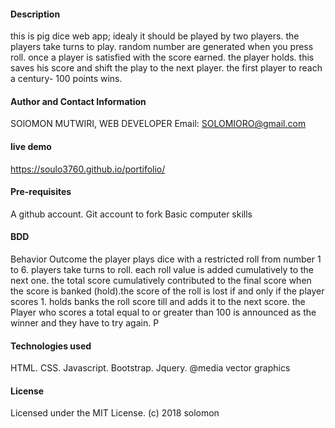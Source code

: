 ####  Description
this is  pig dice web app; idealy it should be played by two players.
the players take turns to play.
random number are generated when you press roll. once a player is satisfied with the score earned. the player holds. this saves his score and shift the play to the next player. the first player to reach a century- 100 points wins.
#### Author and Contact Information
SOlOMON MUTWIRI, WEB DEVELOPER
 Email: SOLOMIORO@gmail.com


#### live demo
https://soulo3760.github.io/portifolio/

#### Pre-requisites
A github account.
Git account to fork
Basic computer skills
#### BDD
Behavior	Outcome
the player plays dice with a restricted roll from number 1 to 6.
players take turns to roll.
each roll value is added cumulatively to the next one. the total score cumulatively contributed to the final score when the score is banked (hold).the score of the roll is lost  if and only if the player scores 1.
holds banks the roll score till and adds it to the next score.
the Player who scores a total equal to or greater than 100 is announced as the winner and they have to try again.	P
#### Technologies used
HTML.
CSS.
Javascript.
Bootstrap.
Jquery.
@media
vector graphics

#### License
Licensed under the MIT License.
 (c) 2018 solomon
